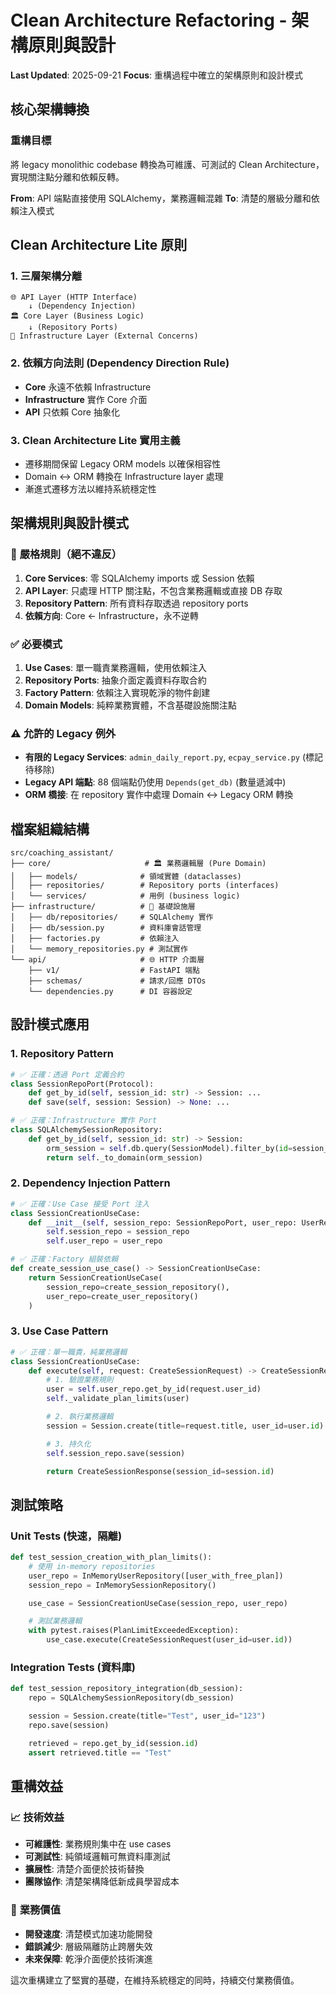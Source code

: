 # Clean Architecture Refactoring - 架構原則與設計

**Last Updated**: 2025-09-21
**Focus**: 重構過程中確立的架構原則和設計模式

## 核心架構轉換

### 重構目標
將 legacy monolithic codebase 轉換為可維護、可測試的 Clean Architecture，實現關注點分離和依賴反轉。

**From**: API 端點直接使用 SQLAlchemy，業務邏輯混雜
**To**: 清楚的層級分離和依賴注入模式

## Clean Architecture Lite 原則

### 1. **三層架構分離**
```
🌐 API Layer (HTTP Interface)
    ↓ (Dependency Injection)
🏛️ Core Layer (Business Logic)
    ↓ (Repository Ports)
🔧 Infrastructure Layer (External Concerns)
```

### 2. **依賴方向法則 (Dependency Direction Rule)**
- **Core** 永遠不依賴 Infrastructure
- **Infrastructure** 實作 Core 介面
- **API** 只依賴 Core 抽象化

### 3. **Clean Architecture Lite 實用主義**
- 遷移期間保留 Legacy ORM models 以確保相容性
- Domain ↔ ORM 轉換在 Infrastructure layer 處理
- 漸進式遷移方法以維持系統穩定性

## 架構規則與設計模式

### 🚫 **嚴格規則（絕不違反）**

1. **Core Services**: 零 SQLAlchemy imports 或 Session 依賴
2. **API Layer**: 只處理 HTTP 關注點，不包含業務邏輯或直接 DB 存取
3. **Repository Pattern**: 所有資料存取透過 repository ports
4. **依賴方向**: Core ← Infrastructure，永不逆轉

### ✅ **必要模式**

1. **Use Cases**: 單一職責業務邏輯，使用依賴注入
2. **Repository Ports**: 抽象介面定義資料存取合約
3. **Factory Pattern**: 依賴注入實現乾淨的物件創建
4. **Domain Models**: 純粹業務實體，不含基礎設施關注點

### ⚠️ **允許的 Legacy 例外**

- **有限的 Legacy Services**: `admin_daily_report.py`, `ecpay_service.py` (標記待移除)
- **Legacy API 端點**: 88 個端點仍使用 `Depends(get_db)` (數量遞減中)
- **ORM 橋接**: 在 repository 實作中處理 Domain ↔ Legacy ORM 轉換

## 檔案組織結構

```
src/coaching_assistant/
├── core/                     # 🏛️ 業務邏輯層 (Pure Domain)
│   ├── models/              # 領域實體 (dataclasses)
│   ├── repositories/        # Repository ports (interfaces)
│   └── services/            # 用例 (business logic)
├── infrastructure/          # 🔧 基礎設施層
│   ├── db/repositories/     # SQLAlchemy 實作
│   ├── db/session.py        # 資料庫會話管理
│   ├── factories.py         # 依賴注入
│   └── memory_repositories.py # 測試實作
└── api/                     # 🌐 HTTP 介面層
    ├── v1/                  # FastAPI 端點
    ├── schemas/             # 請求/回應 DTOs
    └── dependencies.py      # DI 容器設定
```

## 設計模式應用

### 1. **Repository Pattern**
```python
# ✅ 正確：透過 Port 定義合約
class SessionRepoPort(Protocol):
    def get_by_id(self, session_id: str) -> Session: ...
    def save(self, session: Session) -> None: ...

# ✅ 正確：Infrastructure 實作 Port
class SQLAlchemySessionRepository:
    def get_by_id(self, session_id: str) -> Session:
        orm_session = self.db.query(SessionModel).filter_by(id=session_id).first()
        return self._to_domain(orm_session)
```

### 2. **Dependency Injection Pattern**
```python
# ✅ 正確：Use Case 接受 Port 注入
class SessionCreationUseCase:
    def __init__(self, session_repo: SessionRepoPort, user_repo: UserRepoPort):
        self.session_repo = session_repo
        self.user_repo = user_repo

# ✅ 正確：Factory 組裝依賴
def create_session_use_case() -> SessionCreationUseCase:
    return SessionCreationUseCase(
        session_repo=create_session_repository(),
        user_repo=create_user_repository()
    )
```

### 3. **Use Case Pattern**
```python
# ✅ 正確：單一職責，純業務邏輯
class SessionCreationUseCase:
    def execute(self, request: CreateSessionRequest) -> CreateSessionResponse:
        # 1. 驗證業務規則
        user = self.user_repo.get_by_id(request.user_id)
        self._validate_plan_limits(user)

        # 2. 執行業務邏輯
        session = Session.create(title=request.title, user_id=user.id)

        # 3. 持久化
        self.session_repo.save(session)

        return CreateSessionResponse(session_id=session.id)
```

## 測試策略

### Unit Tests (快速，隔離)
```python
def test_session_creation_with_plan_limits():
    # 使用 in-memory repositories
    user_repo = InMemoryUserRepository([user_with_free_plan])
    session_repo = InMemorySessionRepository()

    use_case = SessionCreationUseCase(session_repo, user_repo)

    # 測試業務邏輯
    with pytest.raises(PlanLimitExceededException):
        use_case.execute(CreateSessionRequest(user_id=user.id))
```

### Integration Tests (資料庫)
```python
def test_session_repository_integration(db_session):
    repo = SQLAlchemySessionRepository(db_session)

    session = Session.create(title="Test", user_id="123")
    repo.save(session)

    retrieved = repo.get_by_id(session.id)
    assert retrieved.title == "Test"
```

## 重構效益

### 📈 **技術效益**
- **可維護性**: 業務規則集中在 use cases
- **可測試性**: 純領域邏輯可無資料庫測試
- **擴展性**: 清楚介面便於技術替換
- **團隊協作**: 清楚架構降低新成員學習成本

### 🎯 **業務價值**
- **開發速度**: 清楚模式加速功能開發
- **錯誤減少**: 層級隔離防止跨層失效
- **未來保障**: 乾淨介面便於技術演進

這次重構建立了堅實的基礎，在維持系統穩定的同時，持續交付業務價值。